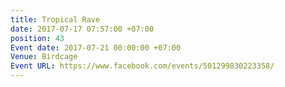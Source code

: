 ```yaml
---
title: Tropical Rave
date: 2017-07-17 07:57:00 +07:00
position: 43
Event date: 2017-07-21 00:00:00 +07:00
Venue: Birdcage
Event URL: https://www.facebook.com/events/501299830223358/
---
```


